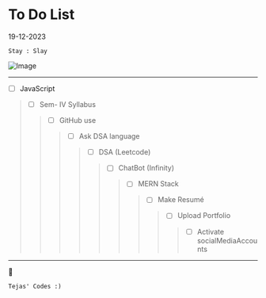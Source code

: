 # To Do List

19-12-2023
```
Stay : Slay
```

![Image](https://i.pinimg.com/originals/53/96/c2/5396c2561c99075688c061fb7f8354c5.gif)

---

- [ ] JavaScript
>- [ ] Sem- IV Syllabus
>>- [ ] GitHub use
>>>- [ ] Ask DSA language
>>>>- [ ] DSA (Leetcode)
>>>>>- [ ] ChatBot (Infinity)
>>>>>>- [ ] MERN Stack
>>>>>>>- [ ] Make Resumé
>>>>>>>>- [ ] Upload Portfolio
>>>>>>>>>- [ ] Activate socialMediaAccounts

---
:rocket:


    Tejas' Codes :)
